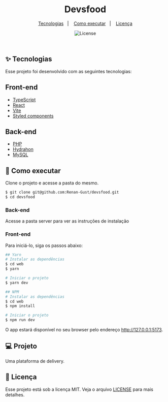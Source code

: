 <h1 align="center">Devsfood</h1>

<p align="center">
  <a href="#-tecnologias">Tecnologias</a>&nbsp;&nbsp;&nbsp;|&nbsp;&nbsp;&nbsp;
  <a href="#-como-executar">Como executar</a>&nbsp;&nbsp;&nbsp;|&nbsp;&nbsp;&nbsp;
  <a href="#-licença">Licença</a>
</p>

<p align="center">
  <img alt="License" src="https://img.shields.io/static/v1?label=license&message=MIT&color=8257E5&labelColor=000000">
</p>

<br>

## ✨ Tecnologias

Esse projeto foi desenvolvido com as seguintes tecnologias:

## Front-end
- [TypeScript](https://www.typescriptlang.org/)
- [React](https://reactjs.org)
- [Vite](https://vitejs.dev/)
- [Styled components](https://styled-components.com/)

## Back-end
- [PHP](https://www.php.net/)
- [Hydrahon](https://clancats.io/hydrahon/v1.1.6/)
- [MySQL](https://www.mysql.com/)

## 🚀 Como executar

Clone o projeto e acesse a pasta do mesmo.

```bash
$ git clone git@github.com:Renan-Gust/devsfood.git
$ cd devsfood
```

### Back-end

Acesse a pasta server para ver as instruções de instalação

### Front-end

Para iniciá-lo, siga os passos abaixo:
```bash
## Yarn
# Instalar as dependências
$ cd web
$ yarn

# Iniciar o projeto
$ yarn dev

## NPM
# Instalar as dependências
$ cd web
$ npm install

# Iniciar o projeto
$ npm run dev
```

O app estará disponível no seu browser pelo endereço http://127.0.0.1:5173.

## 💻 Projeto

Uma plataforma de delivery.

## 📄 Licença

Esse projeto está sob a licença MIT. Veja o arquivo [LICENSE](LICENSE) para mais detalhes.
